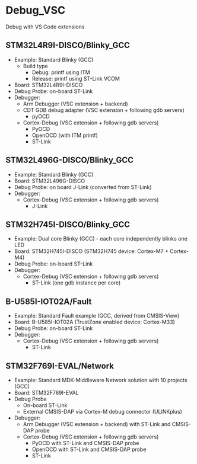 # Debug_VSC
Debug with VS Code extensions

## STM32L4R9I-DISCO/Blinky_GCC
- Example: Standard Blinky (GCC)
  - Build type
    - Debug: printf using ITM
    - Release: printf using ST-Link VCOM
- Board: STM32L4R9I-DISCO
- Debug Probe: on-board ST-Link
- Debugger:
  - Arm Debugger (VSC extension + backend)
  - CDT GDB debug adapter (VSC extension + following gdb servers)
    - pyOCD
  - Cortex-Debug (VSC extension + following gdb servers)
    - PyOCD 
    - OpenOCD (with ITM printf)
    - ST-Link

## STM32L496G-DISCO/Blinky_GCC
- Example: Standard Blinky (GCC)
- Board: STM32L496G-DISCO
- Debug Probe: on board J-Link (converted from ST-Link)
- Debugger:
  - Cortex-Debug (VSC extension + following gdb servers)
    - J-Link

## STM32H745I-DISCO/Blinky_GCC
- Example: Dual core Blinky  (GCC) - each core independently blinks one LED
- Board: STM32H745I-DISCO (STM32H745 device: Cortex-M7 + Cortex-M4)
- Debug Probe: on-board ST-Link
- Debugger:
  - Cortex-Debug (VSC extension + following gdb servers)
    - ST-Link (one gdb instance per core)

## B-U585I-IOT02A/Fault
- Example: Standard Fault example (GCC, derived from CMSIS-View)
- Board: B-U585I-IOT02A (TrustZone enabled device: Cortex-M33)
- Debug Probe: on-board ST-Link
- Debugger:
  - Cortex-Debug (VSC extension + following gdb servers)
    - ST-Link

## STM32F769I-EVAL/Network
- Example: Standard MDK-Middleware Network solution with 10 projects (GCC)
- Board: STM32F769I-EVAL
- Debug Probe
  - On-board ST-Link
  -	External CMSIS-DAP via Cortex-M debug connector (ULINKplus)
- Debugger:
  -	Arm Debugger (VSC extension + backend) with ST-Link and CMSIS-DAP probe
  - Cortex-Debug (VSC extension + following gdb servers)
    - PyOCD with ST-Link and CMSIS-DAP probe
    - OpenOCD with ST-Link and CMSIS-DAP probe
    - ST-Link
